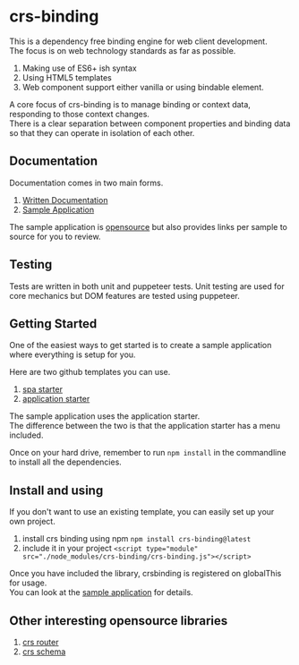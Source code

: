 # crs-binding

This is a dependency free binding engine for web client development.  
The focus is on web technology standards as far as possible.

1. Making use of ES6+ ish syntax
1. Using HTML5 templates
1. Web component support either vanilla or using bindable element.

A core focus of crs-binding is to manage binding or context data, responding to those context changes.  
There is a clear separation between component properties and binding data so that they can operate in isolation of each other.

## Documentation
Documentation comes in two main forms.

1. [Written Documentation](https://github.com/caperaven/crs-binding-documentation)
1. [Sample Application](https://crs-binding-examples.web.app/)

The sample application is [opensource](https://github.com/caperaven/crs-binding-examples) but also provides links per sample to source for you to review.

## Testing
Tests are written in both unit and puppeteer tests.
Unit testing are used for core mechanics but DOM features are tested using puppeteer.

## Getting Started

One of the easiest ways to get started is to create a sample application where everything is setup for you.

Here are two github templates you can use.

1. [spa starter](https://github.com/caperaven/crs-spa-starter)
1. [application starter](https://github.com/caperaven/crs-application-template)

The sample application uses the application starter.  
The difference between the two is that the application starter has a menu included.

Once on your hard drive, remember to run `npm install` in the commandline to install all the dependencies.

## Install and using

If you don't want to use an existing template, you can easily set up your own project.

1. install crs binding using npm `npm install crs-binding@latest`
1. include it in your project `<script type="module" src="./node_modules/crs-binding/crs-binding.js"></script>`

Once you have included the library, crsbinding is registered on globalThis for usage.  
You can look at the [sample application](https://github.com/caperaven/crs-binding-examples) for details.

## Other interesting opensource libraries

1. [crs router](https://github.com/caperaven/crs-router)
1. [crs schema](https://github.com/caperaven/crs-schema)